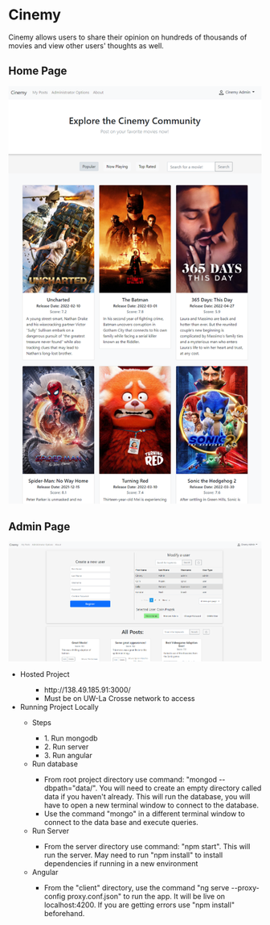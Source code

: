 # Cinemy
Cinemy allows users to share their opinion on hundreds of thousands of movies and view other users' thoughts as well.
## Home Page
![alt cinemy home page](https://github.com/cpruz/Cinemy/blob/main/Homepage.png)
## Admin Page
![alt cinemy admin page](https://github.com/cpruz/Cinemy/blob/main/Adminpage.png)
<ul>
  <li>Hosted Project</li>
  <ul>
    <ul>
      <li>http://138.49.185.91:3000/</li>
      <li>Must be on UW-La Crosse network to access</li>
    </ul>
  </ul>
    <li>Running Project Locally</li>
    <ul>
      <li>Steps</li>
      <ul>
        <li>1. Run mongodb</li>
        <li>2. Run server</li>
        <li>3. Run angular</li>
      </ul>
      <li>Run database</li>
        <ul>
            <li>From root project directory use command: "mongod --dbpath="data/". You will need to create an empty
                directory called data if you haven't already. This will run the database, you will have to open a new
                terminal window to connect to the database.</li>
            <li>Use the command "mongo" in a different terminal window to connect to the data base and execute queries.
            </li>
        </ul>
      <li>Run Server</li>
      <ul>
        <li>From the server directory use command: "npm start". This will run the server.
          May need to run "npm install" to install dependencies if running in a new environment</li>
      </ul>
      <li>Angular</li>
        <ul>
            <li>From the "client" directory, use the command "ng serve --proxy-config proxy.conf.json" to run the app. It will be live on
                localhost:4200. If you are getting errors use "npm install" beforehand. </li>
        </ul>
</ul>
